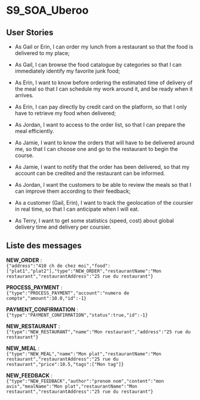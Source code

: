 # S9_SOA_Uberoo

## User Stories

- As Gail or Erin, I can order my lunch from a restaurant so that the food is delivered to my place;
- As Gail, I can browse the food catalogue by categories so that I can immediately identify my favorite junk food;
- As Erin, I want to know before ordering the estimated time of delivery of the meal so that I can schedule my work around it, and be ready when it arrives.
- As Erin, I can pay directly by credit card on the platform, so that I only have to retrieve my food when delivered;
- As Jordan, I want to access to the order list, so that I can prepare the meal efficiently.
- As Jamie, I want to know the orders that will have to be delivered around me, so that I can choose one and go to the restaurant to begin the course.
- As Jamie, I want to notify that the order has been delivered, so that my account can be credited and the restaurant can be informed.

- As Jordan, I want the customers to be able to review the meals so that I can improve them according to their feedback;
- As a customer (Gail, Erin), I want to track the geolocation of the coursier in real time, so that I can anticipate when I will eat.
- As Terry, I want to get some statistics (speed, cost) about global delivery time and delivery per coursier.

## Liste des messages

**NEW_ORDER** :  
`{"address":"410 ch de chez moi","food":["plat1","plat2"],"type":"NEW_ORDER","restaurantName":"Mon restaurant","restaurantAddress":"25 rue du restaurant"}`

**PROCESS_PAYMENT** :  
`{"type":"PROCESS_PAYMENT","account":"numero de compte","amount":10.0,"id":-1}`

**PAYMENT_CONFIRMATION** :  
`{"type":"PAYMENT_CONFIRMATION","status":true,"id":-1}`  

**NEW_RESTAURANT** :  
`{"type":"NEW_RESTAURANT","name":"Mon restaurant","address":"25 rue du restaurant"}`

**NEW_MEAL** :  
`{"type":"NEW_MEAL","name":"Mon plat","restaurantName":"Mon restaurant","restaurantAddress":"25 rue du restaurant","price":10.5,"tags":["Mon tag"]}`  

**NEW_FEEDBACK** :  
`{"type":"NEW_FEEDBACK","author":"prenom nom","content":"mon avis","mealName":"Mon plat","restaurantName":"Mon restaurant","restaurantAddress":"25 rue du restaurant"}`
